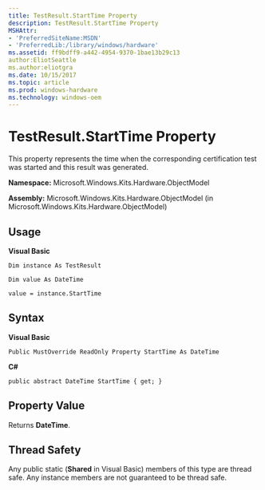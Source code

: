```yaml
---
title: TestResult.StartTime Property
description: TestResult.StartTime Property
MSHAttr:
- 'PreferredSiteName:MSDN'
- 'PreferredLib:/library/windows/hardware'
ms.assetid: ff9bdff9-a442-4954-9370-1bae13b29c13
author:EliotSeattle
ms.author:eliotgra
ms.date: 10/15/2017
ms.topic: article
ms.prod: windows-hardware
ms.technology: windows-oem
---
```


# TestResult.StartTime Property


This property represents the time when the corresponding certification test was started and this result was generated.

**Namespace:** Microsoft.Windows.Kits.Hardware.ObjectModel

**Assembly:** Microsoft.Windows.Kits.Hardware.ObjectModel (in Microsoft.Windows.Kits.Hardware.ObjectModel)

## <span id="Usage"></span><span id="usage"></span><span id="USAGE"></span>Usage


**Visual Basic**

`Dim instance As TestResult`

`Dim value As DateTime`

`value = instance.StartTime`

## <span id="Syntax"></span><span id="syntax"></span><span id="SYNTAX"></span>Syntax


**Visual Basic**

`Public MustOverride ReadOnly Property StartTime As DateTime`

**C#**

`public abstract DateTime StartTime { get; }`

## <span id="Property_Value"></span><span id="property_value"></span><span id="PROPERTY_VALUE"></span>Property Value


Returns **DateTime**.

## <span id="Thread_Safety"></span><span id="thread_safety"></span><span id="THREAD_SAFETY"></span>Thread Safety


Any public static (**Shared** in Visual Basic) members of this type are thread safe. Any instance members are not guaranteed to be thread safe.

 

 






